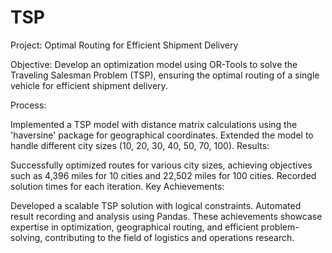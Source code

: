 # TSP
Project: Optimal Routing for Efficient Shipment Delivery

Objective: Develop an optimization model using OR-Tools to solve the Traveling Salesman Problem (TSP), ensuring the optimal routing of a single vehicle for efficient shipment delivery.

Process:

Implemented a TSP model with distance matrix calculations using the 'haversine' package for geographical coordinates.
Extended the model to handle different city sizes (10, 20, 30, 40, 50, 70, 100).
Results:

Successfully optimized routes for various city sizes, achieving objectives such as 4,396 miles for 10 cities and 22,502 miles for 100 cities.
Recorded solution times for each iteration.
Key Achievements:

Developed a scalable TSP solution with logical constraints.
Automated result recording and analysis using Pandas.
These achievements showcase expertise in optimization, geographical routing, and efficient problem-solving, contributing to the field of logistics and operations research.

